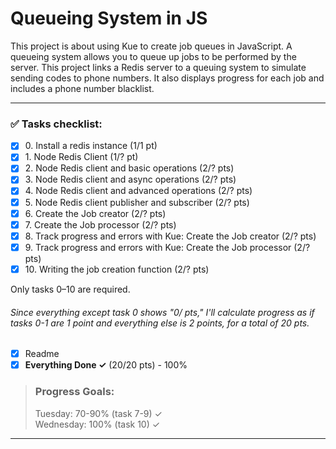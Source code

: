 # Queueing System in JS

This project is about using Kue to create job queues in JavaScript. A queueing
system allows you to queue up jobs to be performed by the server. This project
links a Redis server to a queuing system to simulate sending codes to phone numbers.
It also displays progress for each job and includes a phone number blacklist.

----

### ✅ Tasks checklist:
- [X] ​0. Install a redis instance (1/1 pt)
- [X] ​1. Node Redis Client (1/? pt)
- [X] ​2. Node Redis client and basic operations (2/? pts)
- [X] ​3. Node Redis client and async operations (2/? pts)
- [X] ​4. Node Redis client and advanced operations (2/? pts)
- [x] ​5. Node Redis client publisher and subscriber (2/? pts)
- [X] ​6. Create the Job creator (2/? pts)
- [X] ​7. Create the Job processor (2/? pts)
- [X] ​8. Track progress and errors with Kue: Create the Job creator (2/? pts)
- [X] ​9. Track progress and errors with Kue: Create the Job processor (2/? pts)
- [X] ​10. Writing the job creation function (2/? pts)

Only tasks 0–10 are required.

###### Since everything except task 0 shows "0/ pts," I'll calculate progress as if tasks 0-1 are 1 point and everything else is 2 points, for a total of 20 pts.

- [X] Readme
- [X] **Everything Done ✓** (20/20 pts) - 100%

>### Progress Goals:
>Tuesday: 70-90% (task 7-9) ✓  
Wednesday: 100% (task 10) ✓
---
